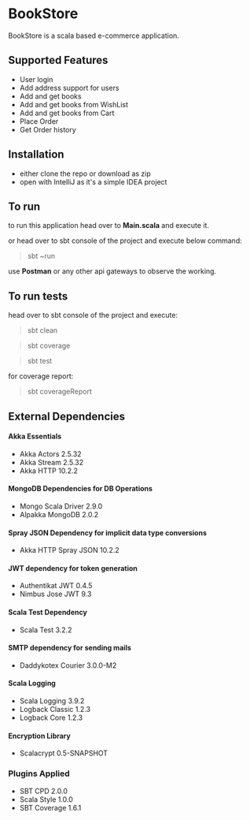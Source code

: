 # BookStore
BookStore is a scala based e-commerce application.
## Supported Features
  - User login
  - Add address support for users
  - Add and get books
  - Add and get books from WishList
  - Add and get books from Cart
  - Place Order
  - Get Order history
 ## Installation
  - either clone the repo or download as zip
  - open with IntelliJ as it's a simple IDEA project
 ## To run
  to run this application head over to **Main.scala** and execute it.
  
  or head over to sbt console of the project and execute below command:
  > sbt ~run
    
  use **Postman** or any other api gateways to observe the working.
 ## To run tests
  head over to sbt console of the project and execute:
  > sbt clean
  
  > sbt coverage
  
  > sbt test
  
  for coverage report:
  > sbt coverageReport
## External Dependencies

#### Akka Essentials
- Akka Actors 2.5.32
- Akka Stream 2.5.32
- Akka HTTP 10.2.2

#### MongoDB Dependencies for DB Operations
- Mongo Scala Driver 2.9.0
- Alpakka MongoDB 2.0.2

#### Spray JSON Dependency for implicit data type conversions
- Akka HTTP Spray JSON 10.2.2

#### JWT dependency for token generation
- Authentikat JWT 0.4.5
- Nimbus Jose JWT 9.3

#### Scala Test Dependency
- Scala Test 3.2.2

#### SMTP dependency for sending mails
- Daddykotex Courier 3.0.0-M2

#### Scala Logging
- Scala Logging 3.9.2
- Logback Classic 1.2.3
- Logback Core 1.2.3

#### Encryption Library
- Scalacrypt 0.5-SNAPSHOT

### Plugins Applied
- SBT CPD 2.0.0
- Scala Style 1.0.0
- SBT Coverage 1.6.1

